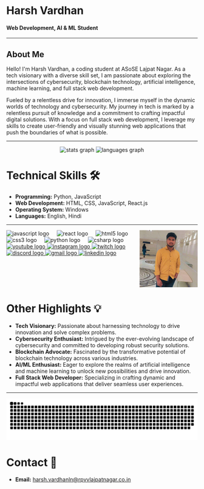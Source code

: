 <h1>Harsh Vardhan</h1> 
<h4>Web Development, AI & ML Student</h4>
<hr>
<h2>About Me </h2>

Hello! I'm Harsh Vardhan, a coding student at ASoSE Lajpat Nagar. As a tech visionary with a diverse skill set, I am passionate about exploring the intersections of cybersecurity, blockchain technology, artificial intelligence, machine learning, and full stack web development. 

Fueled by a relentless drive for innovation, I immerse myself in the dynamic worlds of technology and cybersecurity. My journey in tech is marked by a relentless pursuit of knowledge and a commitment to crafting impactful digital solutions. With a focus on full stack web development, I leverage my skills to create user-friendly and visually stunning web applications that push the boundaries of what is possible.
<hr>


<div align="center">
  <img src="https://github-readme-stats.vercel.app/api?username=maurodesouza&hide_title=false&hide_rank=false&show_icons=true&include_all_commits=true&count_private=true&disable_animations=false&theme=dracula&locale=en&hide_border=false" height="150" alt="stats graph"  />
  <img src="https://github-readme-stats.vercel.app/api/top-langs?username=maurodesouza&locale=en&hide_title=false&layout=compact&card_width=320&langs_count=5&theme=dracula&hide_border=false" height="150" alt="languages graph"  />
</div>

# Technical Skills 🛠️

- **Programming:** Python, JavaScript
- **Web Development:** HTML, CSS, JavaScript, React.js
- **Operating System:** Windows
- **Languages:** English, Hindi
<hr>

<img align="right" height="150" src="HV.jpeg"  />



<div align="left" style = "cursor:pointer">
  <img src="https://cdn.jsdelivr.net/gh/devicons/devicon/icons/javascript/javascript-original.svg" height="30" alt="javascript logo"  />
  <img width="12" />
  <img src="https://cdn.jsdelivr.net/gh/devicons/devicon/icons/react/react-original.svg" height="30" alt="react logo"  />
  <img width="12" />
  <img src="https://cdn.jsdelivr.net/gh/devicons/devicon/icons/html5/html5-original.svg" height="30" alt="html5 logo"  />
  <img width="12" />
  <img src="https://cdn.jsdelivr.net/gh/devicons/devicon/icons/css3/css3-original.svg" height="30" alt="css3 logo"  />
  <img width="12" />
  <img src="https://cdn.jsdelivr.net/gh/devicons/devicon/icons/python/python-original.svg" height="30" alt="python logo"  />
  <img width="12" />
  <img src="https://cdn.jsdelivr.net/gh/devicons/devicon/icons/csharp/csharp-original.svg" height="30" alt="csharp logo"  />
</div>



<div align="left" style = "cursor:pointer">
  <a href="https://www.youtube.com/channel/UCTRnNL-wrRG6i3a9YRWzb_g">
    <img src="https://img.shields.io/static/v1?message=Youtube&logo=youtube&label=&color=FF0000&logoColor=white&labelColor=&style=for-the-badge" height="35" alt="youtube logo" />
</a>
<a href="https://www.instagram.com/harsha_.97?igsh=c2xycHUzdmg1Ym83">
    <img src="https://img.shields.io/static/v1?message=Instagram&logo=instagram&label=&color=E4405F&logoColor=white&labelColor=&style=for-the-badge" height="35" alt="instagram logo" />
</a>
<a href="YOUR_TWITCH_URL_HERE">
    <img src="https://img.shields.io/static/v1?message=Twitch&logo=twitch&label=&color=9146FF&logoColor=white&labelColor=&style=for-the-badge" height="35" alt="twitch logo" />
</a>
<a href="https://discord.com/channels/@me">
    <img src="https://img.shields.io/static/v1?message=Discord&logo=discord&label=&color=7289DA&logoColor=white&labelColor=&style=for-the-badge" height="35" alt="discord logo" />
</a>
<a href="https://mail.google.com/mail/u/0/#inbox">
    <img src="https://img.shields.io/static/v1?message=Gmail&logo=gmail&label=&color=D14836&logoColor=white&labelColor=&style=for-the-badge" height="35" alt="gmail logo" />
</a>
<a href="https://www.linkedin.com/in/harshvardhan001/">
    <img src="https://img.shields.io/static/v1?message=LinkedIn&logo=linkedin&label=&color=0077B5&logoColor=white&labelColor=&style=for-the-badge" height="35" alt="linkedin logo" />
</a>

</div>

<br clear="both">

# Other Highlights 💡

- **Tech Visionary:** Passionate about harnessing technology to drive innovation and solve complex problems.
- **Cybersecurity Enthusiast:** Intrigued by the ever-evolving landscape of cybersecurity and committed to developing robust security solutions.
- **Blockchain Advocate:** Fascinated by the transformative potential of blockchain technology across various industries.
- **AI/ML Enthusiast:** Eager to explore the realms of artificial intelligence and machine learning to unlock new possibilities and drive innovation.
- **Full Stack Web Developer:** Specializing in crafting dynamic and impactful web applications that deliver seamless user experiences.
<hr>
<img src="https://raw.githubusercontent.com/Platane/snk/output/github-contribution-grid-snake.svg" />

# Contact 📧

- **Email:** harsh.vardhanln@rpvvlajpatnagar.co.in



